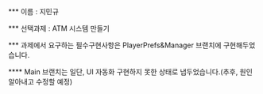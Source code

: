 *** 이름 : 지민규


*** 선택과제 : ATM 시스템 만들기


*** 과제에서 요구하는 필수구현사항은 PlayerPrefs&Manager 브랜치에 구현해두었습니다.


**** Main 브랜치는 일단, UI 자동화 구현하지 못한 상태로 냅두었습니다.(추후, 원인 알아내고 수정할 예정)

